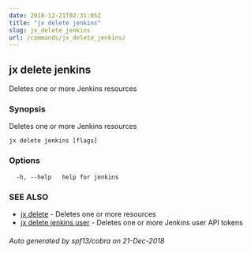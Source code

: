 ```yaml
---
date: 2018-12-21T02:31:05Z
title: "jx delete jenkins"
slug: jx_delete_jenkins
url: /commands/jx_delete_jenkins/
---
```

## jx delete jenkins

Deletes one or more Jenkins resources

### Synopsis

Deletes one or more Jenkins resources

```
jx delete jenkins [flags]
```

### Options

```
  -h, --help   help for jenkins
```

### SEE ALSO

* [jx delete](/commands/jx_delete/)	 - Deletes one or more resources
* [jx delete jenkins user](/commands/jx_delete_jenkins_user/)	 - Deletes one or more Jenkins user API tokens

###### Auto generated by spf13/cobra on 21-Dec-2018
